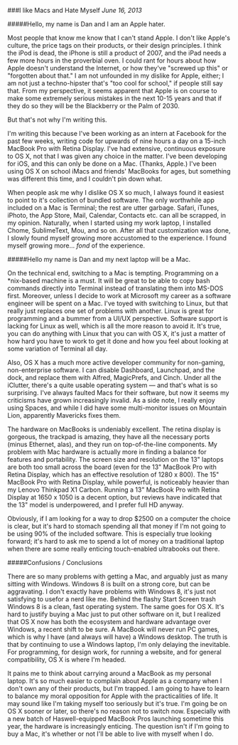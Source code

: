 ###I like Macs and Hate Myself_June 16, 2013_#####Hello, my name is Dan and I am an Apple hater.Most people that know me know that I can't stand Apple.  I don't like Apple's culture, the price tags on their products, or their design principles.  I think the iPod is dead, the iPhone is still a product of 2007, and the iPad needs a few more hours in the proverbial oven.  I could rant for hours about how Apple doesn't understand the Internet, or how they've "screwed up this" or "forgotten about that."  I am not unfounded in my dislike for Apple, either; I am not just a techno-hipster that's "too cool for school," if people still say that.   From my perspective, it seems apparent that Apple is on course to make some extremely serious mistakes in the next 10-15 years and that if they do so they will be the Blackberry or the Palm of 2030.But that's not why I'm writing this. I'm writing this because I've been working as an intern at Facebook for the past few weeks, writing code for upwards of nine hours a day on a 15-inch MacBook Pro with Retina Display.  I've had extensive, continuous exposure to OS X, not that I was given any choice in the matter. I've been developing for iOS, and this can only be done on a Mac. (Thanks, Apple.) I've been using OS X on school iMacs and friends' MacBooks for ages, but something was different this time, and I couldn't pin down what. When people ask me why I dislike OS X so much, I always found it easiest to point to it's collection of bundled software.  The only worthwhile app included on a Mac is Terminal; the rest are utter garbage.  Safari, iTunes, iPhoto, the App Store, Mail, Calendar, Contacts etc. can all be scrapped, in my opinion.  Naturally, when I started using my work laptop, I installed Chome, SublimeText, Mou, and so on. After all that customization was done, I slowly found myself growing more accustomed to the experience.  I found myself growing more… _fond_ of the experience.#####Hello my name is Dan and my next laptop will be a Mac.On the technical end, switching to a Mac is tempting. Programming on a *nix-based machine is a must.  It will be great to be able to copy bash commands directly into Terminal instead of translating them into MS-DOS first. Moreover, unless I decide to work at Microsoft my career as a software engineer will be spent on a Mac.  I've toyed with switching to Linux, but that really just replaces one set of problems with another.  Linux is great for programming and a bummer from a UI/UX perspective.  Software support is lacking for Linux as well, which is all the more reason to avoid it.  It's true, you can do anything with Linux that you can with OS X, it's just a matter of how hard you have to work to get it done and how you feel about looking at some variation of Terminal all day.
Also, OS X has a much more active developer community for non-gaming, non-enterprise software.  I can disable Dashboard, Launchpad, and the dock, and replace them with Alfred, MagicPrefs, and Cinch. Under all the iClutter, there's a quite usable operating system &mdash; and that's what is so surprising.  I've always faulted Macs for their software, but now it seems my criticisms have grown increasingly invalid. As a side note, I really enjoy using Spaces, and while I did have some multi-monitor issues on Mountain Lion, apparently Mavericks fixes them.The hardware on MacBooks is undeniably excellent.  The retina display is gorgeous, the trackpad is amazing, they have all the necessary ports (minus Ethernet, alas), and they run on top-of-the-line components. My problem with Mac hardware is actually more in finding a balance for features and portability.  The screen size and resolution on the 13" laptops are both too small across the board (even for the 13" MacBook Pro with Retina Display, which has an effective resolution of 1280 x 800). The 15" MacBook Pro with Retina Display, while powerful, is noticeably heavier than my Lenovo Thinkpad X1 Carbon. Running a 13" MacBook Pro with Retina Display at 1650 x 1050 is a decent option, but reviews have indicated that the 13" model is underpowered, and I prefer full HD anyway.  Obviously, if I am looking for a way to drop $2500 on a computer the choice is clear, but it's hard to stomach spending all that money if I'm not going to be using 90% of the included software. This is especially true looking forward; it's hard to ask me to spend a lot of money on a traditional laptop when there are some really enticing touch-enabled ultrabooks out there.#####Confusions / ConclusionsThere are so many problems with getting a Mac, and arguably just as many sitting with Windows.  Windows 8 is built on a strong core, but can be aggravating.  I don't exactly have problems with Windows 8, it's just not satisfying to usefor a nerd like me.  Behind the flashy Start Screen trash Windows 8 is a clean, fast operating system.  The same goes for OS X.  It's hard to justify buying a Mac just to put other software on it, but I realized that OS X now has both the ecosystem and hardware advantage over Windows, a recent shift to be sure.  A MacBook will never run PC games, which is why I have (and always will have) a Windows desktop.  The truth is that by continuing to use a Windows laptop, I'm only delaying the inevitable.  For programming, for design work, for running a website, and for general compatibility, OS X is where I'm headed. It pains me to think about carrying around a MacBook as my personal laptop. It's so much easier to complain about Apple as a company when I don't own any of their products, but I'm trapped.  I am going to have to learn to balance my moral opposition for Apple with the practicalities of life.  It may sound like I'm taking myself too seriously but it's true.  I'm going be on OS X sooner or later, so there's no reason not to switch now.  Especially with a new batch of Haswell-equipped MacBook Pros launching sometime this year, the hardware is increasingly enticing.  The question isn't if I'm going to buy a Mac, it's whether or not I'll be able to live with myself when I do.